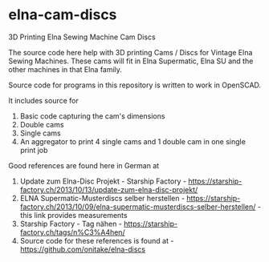 # elna-cam-discs
3D Printing Elna Sewing Machine Cam Discs


The source code here help with 3D printing Cams / Discs for Vintage Elna Sewing Machines. These cams will fit in Elna Supermatic, Elna SU and the other machines  in that Elna family.

Source code for programs in this repository is written to work in OpenSCAD.

It includes source for
1. Basic code capturing the cam's dimensions
2. Double cams
3. Single cams
4. An aggregator to print 4 single cams and 1 double cam in one single print job


Good references are found here in German at

1. Update zum Elna-Disc Projekt - Starship Factory - https://starship-factory.ch/2013/10/13/update-zum-elna-disc-projekt/
2. ELNA Supermatic-Musterdiscs selber herstellen - https://starship-factory.ch/2013/10/09/elna-supermatic-musterdiscs-selber-herstellen/ - this link provides measurements
3. Starship Factory - Tag nähen - https://starship-factory.ch/tags/n%C3%A4hen/
4. Source code for these references is found at - https://github.com/onitake/elna-discs 

